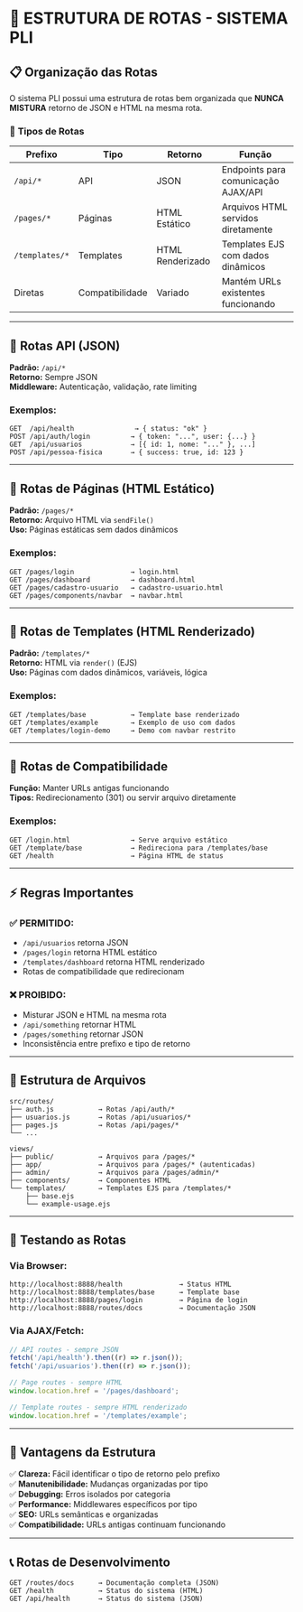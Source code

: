 # 🚦 ESTRUTURA DE ROTAS - SISTEMA PLI

## 📋 Organização das Rotas

O sistema PLI possui uma estrutura de rotas bem organizada que **NUNCA MISTURA** retorno de JSON e HTML na mesma rota.

### 🔗 **Tipos de Rotas**

| Prefixo        | Tipo            | Retorno          | Função                              |
| -------------- | --------------- | ---------------- | ----------------------------------- |
| `/api/*`       | API             | JSON             | Endpoints para comunicação AJAX/API |
| `/pages/*`     | Páginas         | HTML Estático    | Arquivos HTML servidos diretamente  |
| `/templates/*` | Templates       | HTML Renderizado | Templates EJS com dados dinâmicos   |
| Diretas        | Compatibilidade | Variado          | Mantém URLs existentes funcionando  |

---

## 🔧 **Rotas API (JSON)**

**Padrão:** `/api/*`  
**Retorno:** Sempre JSON  
**Middleware:** Autenticação, validação, rate limiting

### Exemplos:

```
GET  /api/health               → { status: "ok" }
POST /api/auth/login          → { token: "...", user: {...} }
GET  /api/usuarios            → [{ id: 1, nome: "..." }, ...]
POST /api/pessoa-fisica       → { success: true, id: 123 }
```

---

## 📄 **Rotas de Páginas (HTML Estático)**

**Padrão:** `/pages/*`  
**Retorno:** Arquivo HTML via `sendFile()`  
**Uso:** Páginas estáticas sem dados dinâmicos

### Exemplos:

```
GET /pages/login              → login.html
GET /pages/dashboard          → dashboard.html
GET /pages/cadastro-usuario   → cadastro-usuario.html
GET /pages/components/navbar  → navbar.html
```

---

## 🎨 **Rotas de Templates (HTML Renderizado)**

**Padrão:** `/templates/*`  
**Retorno:** HTML via `render()` (EJS)  
**Uso:** Páginas com dados dinâmicos, variáveis, lógica

### Exemplos:

```
GET /templates/base           → Template base renderizado
GET /templates/example        → Exemplo de uso com dados
GET /templates/login-demo     → Demo com navbar restrito
```

---

## 🔄 **Rotas de Compatibilidade**

**Função:** Manter URLs antigas funcionando  
**Tipos:** Redirecionamento (301) ou servir arquivo diretamente

### Exemplos:

```
GET /login.html               → Serve arquivo estático
GET /template/base            → Redireciona para /templates/base
GET /health                   → Página HTML de status
```

---

## ⚡ **Regras Importantes**

### ✅ **PERMITIDO:**

- `/api/usuarios` retorna JSON
- `/pages/login` retorna HTML estático
- `/templates/dashboard` retorna HTML renderizado
- Rotas de compatibilidade que redirecionam

### ❌ **PROIBIDO:**

- Misturar JSON e HTML na mesma rota
- `/api/something` retornar HTML
- `/pages/something` retornar JSON
- Inconsistência entre prefixo e tipo de retorno

---

## 📁 **Estrutura de Arquivos**

```
src/routes/
├── auth.js           → Rotas /api/auth/*
├── usuarios.js       → Rotas /api/usuarios/*
├── pages.js          → Rotas /api/pages/*
└── ...

views/
├── public/           → Arquivos para /pages/*
├── app/              → Arquivos para /pages/* (autenticadas)
├── admin/            → Arquivos para /pages/admin/*
├── components/       → Componentes HTML
└── templates/        → Templates EJS para /templates/*
    ├── base.ejs
    └── example-usage.ejs
```

---

## 🧪 **Testando as Rotas**

### Via Browser:

```
http://localhost:8888/health              → Status HTML
http://localhost:8888/templates/base      → Template base
http://localhost:8888/pages/login         → Página de login
http://localhost:8888/routes/docs         → Documentação JSON
```

### Via AJAX/Fetch:

```javascript
// API routes - sempre JSON
fetch('/api/health').then((r) => r.json());
fetch('/api/usuarios').then((r) => r.json());

// Page routes - sempre HTML
window.location.href = '/pages/dashboard';

// Template routes - sempre HTML renderizado
window.location.href = '/templates/example';
```

---

## 🎯 **Vantagens da Estrutura**

✅ **Clareza:** Fácil identificar o tipo de retorno pelo prefixo  
✅ **Manutenibilidade:** Mudanças organizadas por tipo  
✅ **Debugging:** Erros isolados por categoria  
✅ **Performance:** Middlewares específicos por tipo  
✅ **SEO:** URLs semânticas e organizadas  
✅ **Compatibilidade:** URLs antigas continuam funcionando

---

## 📞 **Rotas de Desenvolvimento**

```
GET /routes/docs      → Documentação completa (JSON)
GET /health           → Status do sistema (HTML)
GET /api/health       → Status do sistema (JSON)
```
